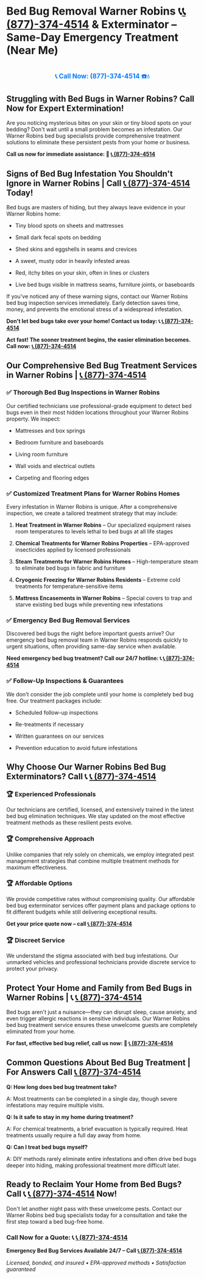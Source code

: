 # Bed Bug Removal Warner Robins 📞[📞 (877)-374-4514](https://pest-control-4514.netlify.app) & Exterminator – Same-Day Emergency Treatment (Near Me)
# 

<p align="center" style="font-size: 1.2em; font-weight: bold; margin: 20px 0;">
  <a href="https://pest-control-4514.netlify.app" target="_blank" style="color: #007BFF; text-decoration: none;">📞 Call Now: (877)-374-4514 ☎️💧</a>
</p>

## Struggling with Bed Bugs in Warner Robins? Call  Now for Expert Extermination!

Are you noticing mysterious bites on your skin or tiny blood spots on your bedding? Don't wait until a small problem becomes an infestation. Our Warner Robins bed bug specialists provide comprehensive treatment solutions to eliminate these persistent pests from your home or business.

**Call us now for immediate assistance: 📱 [📞 (877)-374-4514](https://pest-control-4514.netlify.app)**

## Signs of Bed Bug Infestation You Shouldn't Ignore in Warner Robins | Call [📞 (877)-374-4514](https://pest-control-4514.netlify.app) Today!

Bed bugs are masters of hiding, but they always leave evidence in your Warner Robins home:

- Tiny blood spots on sheets and mattresses  

- Small dark fecal spots on bedding  

- Shed skins and eggshells in seams and crevices  

- A sweet, musty odor in heavily infested areas  

- Red, itchy bites on your skin, often in lines or clusters  

- Live bed bugs visible in mattress seams, furniture joints, or baseboards  

If you've noticed any of these warning signs, contact our Warner Robins bed bug inspection services immediately. Early detection saves time, money, and prevents the emotional stress of a widespread infestation.

**Don't let bed bugs take over your home! Contact us today: 📞 [📞 (877)-374-4514](https://pest-control-4514.netlify.app)**

**Act fast! The sooner treatment begins, the easier elimination becomes. Call now: [📞 (877)-374-4514](https://pest-control-4514.netlify.app)**

## Our Comprehensive Bed Bug Treatment Services in Warner Robins | [📞 (877)-374-4514](https://pest-control-4514.netlify.app)

### ✅ Thorough Bed Bug Inspections in Warner Robins

Our certified technicians use professional-grade equipment to detect bed bugs even in their most hidden locations throughout your Warner Robins property. We inspect:

- Mattresses and box springs  

- Bedroom furniture and baseboards  

- Living room furniture  

- Wall voids and electrical outlets  

- Carpeting and flooring edges  

### ✅ Customized Treatment Plans for Warner Robins Homes

Every infestation in Warner Robins is unique. After a comprehensive inspection, we create a tailored treatment strategy that may include:

1. **Heat Treatment in Warner Robins** – Our specialized equipment raises room temperatures to levels lethal to bed bugs at all life stages  

2. **Chemical Treatments for Warner Robins Properties** – EPA-approved insecticides applied by licensed professionals  

3. **Steam Treatments for Warner Robins Homes** – High-temperature steam to eliminate bed bugs in fabric and furniture  

4. **Cryogenic Freezing for Warner Robins Residents** – Extreme cold treatments for temperature-sensitive items  

5. **Mattress Encasements in Warner Robins** – Special covers to trap and starve existing bed bugs while preventing new infestations  

### ✅ Emergency Bed Bug Removal Services

Discovered bed bugs the night before important guests arrive? Our emergency bed bug removal team in Warner Robins responds quickly to urgent situations, often providing same-day service when available.

**Need emergency bed bug treatment? Call our 24/7 hotline: 📞 [📞 (877)-374-4514](https://pest-control-4514.netlify.app)**

### ✅ Follow-Up Inspections & Guarantees

We don't consider the job complete until your home is completely bed bug free. Our treatment packages include:

- Scheduled follow-up inspections  

- Re-treatments if necessary  

- Written guarantees on our services  

- Prevention education to avoid future infestations  

## Why Choose Our Warner Robins Bed Bug Exterminators? Call 📞 [📞 (877)-374-4514](https://pest-control-4514.netlify.app)

### 🏆 Experienced Professionals

Our technicians are certified, licensed, and extensively trained in the latest bed bug elimination techniques. We stay updated on the most effective treatment methods as these resilient pests evolve.

### 🏆 Comprehensive Approach

Unlike companies that rely solely on chemicals, we employ integrated pest management strategies that combine multiple treatment methods for maximum effectiveness.

### 🏆 Affordable Options

We provide competitive rates without compromising quality. Our affordable bed bug exterminator services offer payment plans and package options to fit different budgets while still delivering exceptional results.

**Get your price quote now – call [📞 (877)-374-4514](https://pest-control-4514.netlify.app)**

### 🏆 Discreet Service

We understand the stigma associated with bed bug infestations. Our unmarked vehicles and professional technicians provide discrete service to protect your privacy.

## Protect Your Home and Family from Bed Bugs in Warner Robins | 📞 [📞 (877)-374-4514](https://pest-control-4514.netlify.app)

Bed bugs aren't just a nuisance—they can disrupt sleep, cause anxiety, and even trigger allergic reactions in sensitive individuals. Our Warner Robins bed bug treatment service ensures these unwelcome guests are completely eliminated from your home. 

**For fast, effective bed bug relief, call us now: 📱 [📞 (877)-374-4514](https://pest-control-4514.netlify.app)**

## Common Questions About Bed Bug Treatment | For Answers Call [📞 (877)-374-4514](https://pest-control-4514.netlify.app)

**Q: How long does bed bug treatment take?**  

A: Most treatments can be completed in a single day, though severe infestations may require multiple visits.

**Q: Is it safe to stay in my home during treatment?**  

A: For chemical treatments, a brief evacuation is typically required. Heat treatments usually require a full day away from home.

**Q: Can I treat bed bugs myself?**  

A: DIY methods rarely eliminate entire infestations and often drive bed bugs deeper into hiding, making professional treatment more difficult later.

## Ready to Reclaim Your Home from Bed Bugs? Call 📞 [📞 (877)-374-4514](https://pest-control-4514.netlify.app) Now!

Don't let another night pass with these unwelcome pests. Contact our Warner Robins bed bug specialists today for a consultation and take the first step toward a bed bug-free home.

### Call Now for a Quote: 📞 [📞 (877)-374-4514](https://pest-control-4514.netlify.app)

**Emergency Bed Bug Services Available 24/7 – Call [📞 (877)-374-4514](https://pest-control-4514.netlify.app)**

*Licensed, bonded, and insured • EPA-approved methods • Satisfaction guaranteed*
